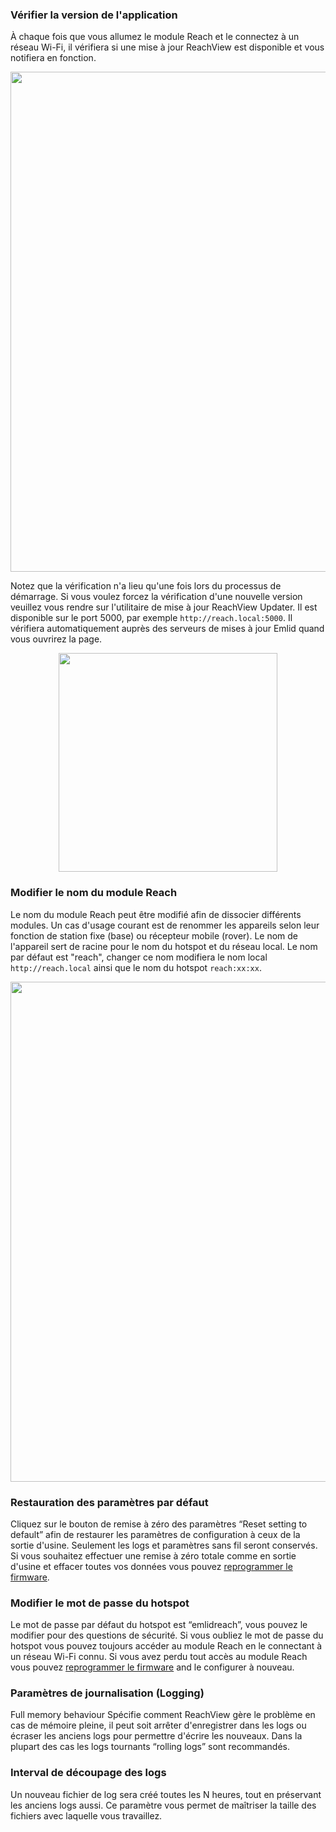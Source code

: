 ### Vérifier la version de l'application
À chaque fois que vous allumez le module Reach et le connectez à un réseau Wi-Fi, il vérifiera si une mise à jour ReachView est disponible et vous notifiera en fonction.

<p style="text-align:center" ><img src="../img/reachview/settings/update_check.png" style="width: 800px;" /></p>


Notez que la vérification n'a lieu qu'une fois lors du processus de démarrage. Si vous voulez forcez la vérification d'une nouvelle version veuillez vous rendre sur l'utilitaire de mise à jour ReachView Updater. Il est disponible sur le port 5000, par exemple `http://reach.local:5000`. Il vérifiera automatiquement auprès des serveurs de mises à jour Emlid quand vous ouvrirez la page.

<p style="text-align:center" ><img src="../img/reachview/settings/update_check5000.png" style="width: 350px;" /></p>

### Modifier le nom du module Reach
Le nom du module Reach peut être modifié afin de dissocier différents modules. Un cas d'usage courant est de renommer les appareils selon leur fonction de station fixe (base) ou récepteur mobile (rover). Le nom de l'appareil sert de racine pour le nom du hotspot et du réseau local. Le nom par défaut est "reach", changer ce nom modifiera le nom local `http://reach.local` ainsi que le nom du hotspot `reach:xx:xx`.


<p style="text-align:center" ><img src="../img/reachview/settings/settings.png" style="width: 800px;" /></p>

### Restauration des paramètres par défaut
Cliquez sur le bouton de remise à zéro des paramètres “Reset setting to default” afin de restaurer les paramètres de configuration à ceux de la sortie d'usine. Seulement les logs et paramètres sans fil seront conservés. Si vous souhaitez effectuer une remise à zéro totale comme en sortie d'usine et effacer toutes vos données vous pouvez [reprogrammer le firmware](firmware-reflashing).

### Modifier le mot de passe du hotspot
Le mot de passe par défaut du hotspot est “emlidreach”, vous pouvez le modifier pour des questions de sécurité. Si vous oubliez le mot de passe du hotspot vous pouvez toujours accéder au module Reach en le connectant à un réseau Wi-Fi connu. Si vous avez perdu tout accès au module Reach vous pouvez [reprogrammer le firmware](firmware-reflashing) and le configurer à nouveau.

### Paramètres de journalisation (Logging)
Full memory behaviour
Spécifie comment ReachView gère le problème en cas de mémoire pleine, il peut soit arrêter d'enregistrer dans les logs ou écraser les anciens logs pour permettre d'écrire les nouveaux. Dans la plupart des cas les logs tournants “rolling logs” sont recommandés.

### Interval de découpage des logs
Un nouveau fichier de log sera créé toutes les N heures, tout en préservant les anciens logs aussi. Ce paramètre vous permet de maîtriser la taille des fichiers avec laquelle vous travaillez.
